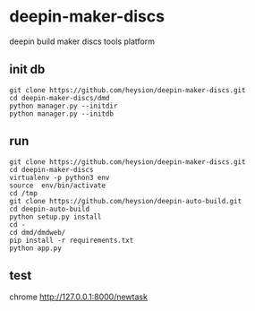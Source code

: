 # deepin-maker-discs
deepin build  maker discs tools  platform

## init db
```
git clone https://github.com/heysion/deepin-maker-discs.git
cd deepin-maker-discs/dmd
python manager.py --initdir
python manager.py --initdb
```

## run

```
git clone https://github.com/heysion/deepin-maker-discs.git
cd deepin-maker-discs
virtualenv -p python3 env
source  env/bin/activate
cd /tmp
git clone https://github.com/heysion/deepin-auto-build.git
cd deepin-auto-build
python setup.py install
cd -
cd dmd/dmdweb/
pip install -r requirements.txt
python app.py
```

## test

chrome http://127.0.0.1:8000/newtask

